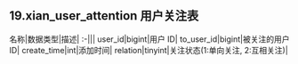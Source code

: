 ## 19.xian_user_attention 用户关注表

名称|数据类型|描述|
:-|||
user_id|bigint|用户 ID|
to_user_id|bigint|被关注的用户 ID|
create_time|int|添加时间|
relation|tinyint|关注状态(1:单向关注, 2:互相关注)|